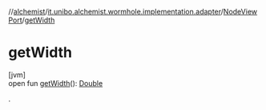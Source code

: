 //[alchemist](../../../index.md)/[it.unibo.alchemist.wormhole.implementation.adapter](../index.md)/[NodeViewPort](index.md)/[getWidth](get-width.md)

# getWidth

[jvm]\
open fun [getWidth](get-width.md)(): [Double](https://kotlinlang.org/api/latest/jvm/stdlib/kotlin/-double/index.html)

.
